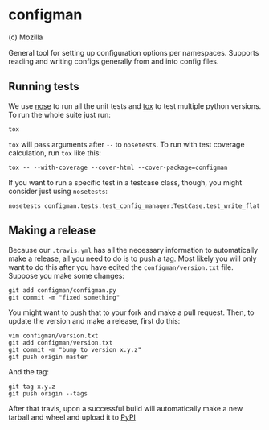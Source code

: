configman
=========

(c) Mozilla

General tool for setting up configuration options per namespaces.
Supports reading and writing configs generally from and into config
files.


Running tests
-------------

We use [nose](http://code.google.com/p/python-nose/) to run all the
unit tests and [tox](http://tox.testrun.org/latest/) to test multiple
python versions. To run the whole suite just run:

    tox

`tox` will pass arguments after `--` to `nosetests`. To run with test
coverage calculation, run `tox` like this:

    tox -- --with-coverage --cover-html --cover-package=configman

If you want to run a specific test in a testcase class, though,
you might consider just using `nosetests`:

    nosetests configman.tests.test_config_manager:TestCase.test_write_flat


Making a release
----------------

Because our `.travis.yml` has all the necessary information to automatically
make a release, all you need to do is to push a tag. Most likely you will
only want to do this after you have edited the `configman/version.txt`
file. Suppose you make some changes:

    git add configman/configman.py
    git commit -m "fixed something"

You might want to push that to your fork and make a pull request. Then,
to update the version and make a release, first do this:

    vim configman/version.txt
    git add configman/version.txt
    git commit -m "bump to version x.y.z"
    git push origin master

And the tag:

    git tag x.y.z
    git push origin --tags

After that travis, upon a successful build will automatically make a new
tarball and wheel and upload it to [PyPI](https://pypi.python.org/pypi/configman)
